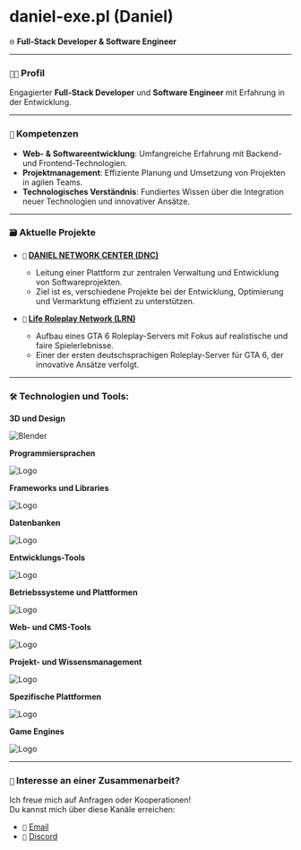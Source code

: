 # daniel-exe.pl (Daniel)
` 🌐 ` **Full-Stack Developer & Software Engineer**

---

### ` 👨‍💻 ` Profil
Engagierter **Full-Stack Developer** und **Software Engineer** mit Erfahrung in der Entwicklung.

---

### ` 🚀 ` Kompetenzen
- **Web- & Softwareentwicklung**: Umfangreiche Erfahrung mit Backend- und Frontend-Technologien.
- **Projektmanagement**: Effiziente Planung und Umsetzung von Projekten in agilen Teams.
- **Technologisches Verständnis**: Fundiertes Wissen über die Integration neuer Technologien und innovativer Ansätze.

---

### ` 🗃️ ` Aktuelle Projekte
- **` 📂 ` [DANIEL NETWORK CENTER (DNC)](https://github.com/DANIEL-NETWORK-CENTER/)**  
  - Leitung einer Plattform zur zentralen Verwaltung und Entwicklung von Softwareprojekten.
  - Ziel ist es, verschiedene Projekte bei der Entwicklung, Optimierung und Vermarktung effizient zu unterstützen.

- **` 📂 ` [Life Roleplay Network (LRN)](https://github.com/Life-Roleplay-Network)**  
  - Aufbau eines GTA 6 Roleplay-Servers mit Fokus auf realistische und faire Spielerlebnisse.
  - Einer der ersten deutschsprachigen Roleplay-Server für GTA 6, der innovative Ansätze verfolgt.

---

### ` 🛠️ ` Technologien und Tools:

**3D und Design**

![Blender](https://skillicons.dev/icons?i=blender,figma)

**Programmiersprachen**

![Logo](https://skillicons.dev/icons?i=css,html,js,ts,python,lua,go)

**Frameworks und Libraries**

![Logo](https://skillicons.dev/icons?i=react,prisma,nextjs,nodejs,expressjs,discordjs,bots)

**Datenbanken**

![Logo](https://skillicons.dev/icons?i=postgresql,mysql,mongodb,sqlite)

**Entwicklungs-Tools**

![Logo](https://skillicons.dev/icons?i=git,bash,npm,visualstudio,vscode,pycharm,idea)

**Betriebssysteme und Plattformen**

![Logo](https://skillicons.dev/icons?i=nginx,debian,docker,windows)

**Web- und CMS-Tools**

![Logo](https://skillicons.dev/icons?i=wordpress)

**Projekt- und Wissensmanagement**

![Logo](https://skillicons.dev/icons?i=notion,stackoverflow)

**Spezifische Plattformen**

![Logo](https://skillicons.dev/icons?i=github,discord)

**Game Engines**

![Logo](https://skillicons.dev/icons?i=unreal)

---

### ` 🤝 ` Interesse an einer Zusammenarbeit?
Ich freue mich auf Anfragen oder Kooperationen!  
Du kannst mich über diese Kanäle erreichen:  
- ` 📧 ` [Email](mailto:daniel@danielnetworkcenter.eu)  
- ` 💬 ` [Discord](http://discord.danielnetworkcenter.eu)
